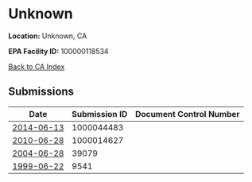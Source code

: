 # Unknown

**Location:** Unknown, CA

**EPA Facility ID:** 100000118534

[Back to CA Index](../../index.md)

## Submissions

| Date | Submission ID | Document Control Number |
|------|--------------|-------------------------|
| [2014-06-13](submissions/1000044483.md) | 1000044483 |  |
| [2010-06-28](submissions/1000014627.md) | 1000014627 |  |
| [2004-06-28](submissions/39079.md) | 39079 |  |
| [1999-06-22](submissions/9541.md) | 9541 |  |
